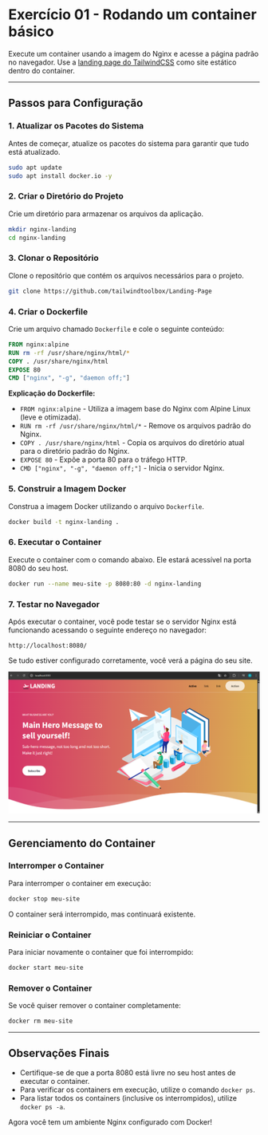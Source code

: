 # Exercício 01 - Rodando um container básico

Execute um container usando a imagem do Nginx e acesse a página padrão no navegador. Use a [landing page do TailwindCSS](https://github.com/tailwindtoolbox/Landing-Page) como site estático dentro do container.

---

## Passos para Configuração

### 1. Atualizar os Pacotes do Sistema
Antes de começar, atualize os pacotes do sistema para garantir que tudo está atualizado.

```bash
sudo apt update
sudo apt install docker.io -y
```

### 2. Criar o Diretório do Projeto
Crie um diretório para armazenar os arquivos da aplicação.

```bash
mkdir nginx-landing
cd nginx-landing
```

### 3. Clonar o Repositório
Clone o repositório que contém os arquivos necessários para o projeto.

```bash
git clone https://github.com/tailwindtoolbox/Landing-Page
```

### 4. Criar o Dockerfile
Crie um arquivo chamado `Dockerfile` e cole o seguinte conteúdo:

```dockerfile
FROM nginx:alpine
RUN rm -rf /usr/share/nginx/html/*
COPY . /usr/share/nginx/html
EXPOSE 80
CMD ["nginx", "-g", "daemon off;"]
```

**Explicação do Dockerfile:**
- `FROM nginx:alpine` - Utiliza a imagem base do Nginx com Alpine Linux (leve e otimizada).
- `RUN rm -rf /usr/share/nginx/html/*` - Remove os arquivos padrão do Nginx.
- `COPY . /usr/share/nginx/html` - Copia os arquivos do diretório atual para o diretório padrão do Nginx.
- `EXPOSE 80` - Expõe a porta 80 para o tráfego HTTP.
- `CMD ["nginx", "-g", "daemon off;"]` - Inicia o servidor Nginx.

### 5. Construir a Imagem Docker
Construa a imagem Docker utilizando o arquivo `Dockerfile`.

```bash
docker build -t nginx-landing .
```

### 6. Executar o Container
Execute o container com o comando abaixo. Ele estará acessível na porta 8080 do seu host.

```bash
docker run --name meu-site -p 8080:80 -d nginx-landing
```

### 7. Testar no Navegador
Após executar o container, você pode testar se o servidor Nginx está funcionando acessando o seguinte endereço no navegador:

```
http://localhost:8080/
```

Se tudo estiver configurado corretamente, você verá a página do seu site.

![Landing Page feita em TailwindCSS](landing-page-taiwilnd.png)

---

## Gerenciamento do Container

### Interromper o Container
Para interromper o container em execução:

```bash
docker stop meu-site
```

O container será interrompido, mas continuará existente.

### Reiniciar o Container
Para iniciar novamente o container que foi interrompido:

```bash
docker start meu-site
```

### Remover o Container
Se você quiser remover o container completamente:

```bash
docker rm meu-site
```

---

## Observações Finais
- Certifique-se de que a porta 8080 está livre no seu host antes de executar o container.
- Para verificar os containers em execução, utilize o comando `docker ps`.
- Para listar todos os containers (inclusive os interrompidos), utilize `docker ps -a`.

Agora você tem um ambiente Nginx configurado com Docker!
